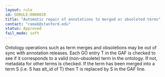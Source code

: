 ```yaml
---
layout: rule
id: GORULE:0000020
title: "Automatic repair of annotations to merged or obsoleted terms"
contact: "ramab@stanford.edu"
status: Approved
fail_mode: soft
---
```

Ontology operations such as term merges and obsoletions may be out of
sync with annotation releases. Each GO entry T in the GAF is checked to
see if it corresponds to a valid (non-obsolete) term in the ontology. If
not, metadata for other terms is checked. If the term has been merged
into a term S (i.e. S has alt\_id of T) then T is replaced by S in the
GAF line.

